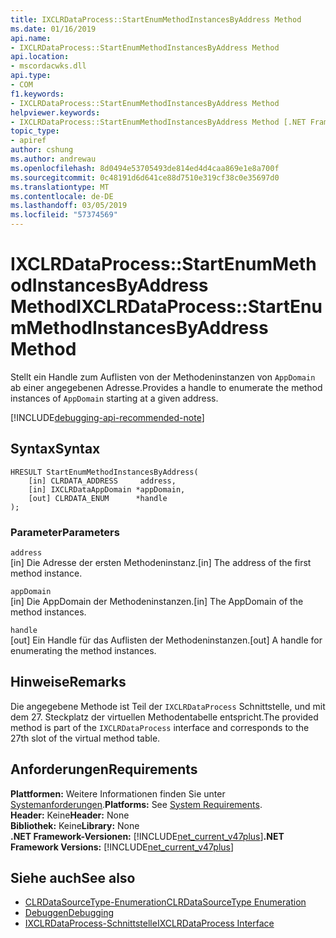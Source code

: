 ```yaml
---
title: IXCLRDataProcess::StartEnumMethodInstancesByAddress Method
ms.date: 01/16/2019
api.name:
- IXCLRDataProcess::StartEnumMethodInstancesByAddress Method
api.location:
- mscordacwks.dll
api.type:
- COM
f1.keywords:
- IXCLRDataProcess::StartEnumMethodInstancesByAddress Method
helpviewer.keywords:
- IXCLRDataProcess::StartEnumMethodInstancesByAddress Method [.NET Framework debugging]
topic_type:
- apiref
author: cshung
ms.author: andrewau
ms.openlocfilehash: 8d0494e53705493de814ed4d4caa869e1e8a700f
ms.sourcegitcommit: 0c48191d6d641ce88d7510e319cf38c0e35697d0
ms.translationtype: MT
ms.contentlocale: de-DE
ms.lasthandoff: 03/05/2019
ms.locfileid: "57374569"
---
```

# <a name="ixclrdataprocessstartenummethodinstancesbyaddress-method"></a><span data-ttu-id="5e5fa-102">IXCLRDataProcess::StartEnumMethodInstancesByAddress Method</span><span class="sxs-lookup"><span data-stu-id="5e5fa-102">IXCLRDataProcess::StartEnumMethodInstancesByAddress Method</span></span>

<span data-ttu-id="5e5fa-103">Stellt ein Handle zum Auflisten von der Methodeninstanzen von `AppDomain` ab einer angegebenen Adresse.</span><span class="sxs-lookup"><span data-stu-id="5e5fa-103">Provides a handle to enumerate the method instances of `AppDomain` starting at a given address.</span></span>

[!INCLUDE[debugging-api-recommended-note](../../../../includes/debugging-api-recommended-note.md)]

## <a name="syntax"></a><span data-ttu-id="5e5fa-104">Syntax</span><span class="sxs-lookup"><span data-stu-id="5e5fa-104">Syntax</span></span>

```
HRESULT StartEnumMethodInstancesByAddress(
    [in] CLRDATA_ADDRESS     address,
    [in] IXCLRDataAppDomain *appDomain,
    [out] CLRDATA_ENUM      *handle
);
```

### <a name="parameters"></a><span data-ttu-id="5e5fa-105">Parameter</span><span class="sxs-lookup"><span data-stu-id="5e5fa-105">Parameters</span></span>

`address`\
<span data-ttu-id="5e5fa-106">[in] Die Adresse der ersten Methodeninstanz.</span><span class="sxs-lookup"><span data-stu-id="5e5fa-106">[in] The address of the first method instance.</span></span>

`appDomain`\
<span data-ttu-id="5e5fa-107">[in] Die AppDomain der Methodeninstanzen.</span><span class="sxs-lookup"><span data-stu-id="5e5fa-107">[in] The AppDomain of the method instances.</span></span>

`handle`\
<span data-ttu-id="5e5fa-108">[out] Ein Handle für das Auflisten der Methodeninstanzen.</span><span class="sxs-lookup"><span data-stu-id="5e5fa-108">[out] A handle for enumerating the method instances.</span></span>

## <a name="remarks"></a><span data-ttu-id="5e5fa-109">Hinweise</span><span class="sxs-lookup"><span data-stu-id="5e5fa-109">Remarks</span></span>

<span data-ttu-id="5e5fa-110">Die angegebene Methode ist Teil der `IXCLRDataProcess` Schnittstelle, und mit dem 27. Steckplatz der virtuellen Methodentabelle entspricht.</span><span class="sxs-lookup"><span data-stu-id="5e5fa-110">The provided method is part of the `IXCLRDataProcess` interface and corresponds to the 27th slot of the virtual method table.</span></span>

## <a name="requirements"></a><span data-ttu-id="5e5fa-111">Anforderungen</span><span class="sxs-lookup"><span data-stu-id="5e5fa-111">Requirements</span></span>

<span data-ttu-id="5e5fa-112">**Plattformen:** Weitere Informationen finden Sie unter [Systemanforderungen](../../../../docs/framework/get-started/system-requirements.md).</span><span class="sxs-lookup"><span data-stu-id="5e5fa-112">**Platforms:** See [System Requirements](../../../../docs/framework/get-started/system-requirements.md).</span></span>  
<span data-ttu-id="5e5fa-113">**Header:** Keine</span><span class="sxs-lookup"><span data-stu-id="5e5fa-113">**Header:** None</span></span>  
<span data-ttu-id="5e5fa-114">**Bibliothek:** Keine</span><span class="sxs-lookup"><span data-stu-id="5e5fa-114">**Library:** None</span></span>  
<span data-ttu-id="5e5fa-115">**.NET Framework-Versionen:** [!INCLUDE[net_current_v47plus](../../../../includes/net-current-v47plus.md)]</span><span class="sxs-lookup"><span data-stu-id="5e5fa-115">**.NET Framework Versions:** [!INCLUDE[net_current_v47plus](../../../../includes/net-current-v47plus.md)]</span></span>  

## <a name="see-also"></a><span data-ttu-id="5e5fa-116">Siehe auch</span><span class="sxs-lookup"><span data-stu-id="5e5fa-116">See also</span></span>

- [<span data-ttu-id="5e5fa-117">CLRDataSourceType-Enumeration</span><span class="sxs-lookup"><span data-stu-id="5e5fa-117">CLRDataSourceType Enumeration</span></span>](clrdatasourcetype-enumeration.md)
- [<span data-ttu-id="5e5fa-118">Debuggen</span><span class="sxs-lookup"><span data-stu-id="5e5fa-118">Debugging</span></span>](index.md)
- [<span data-ttu-id="5e5fa-119">IXCLRDataProcess-Schnittstelle</span><span class="sxs-lookup"><span data-stu-id="5e5fa-119">IXCLRDataProcess Interface</span></span>](ixclrdataprocess-interface.md)
